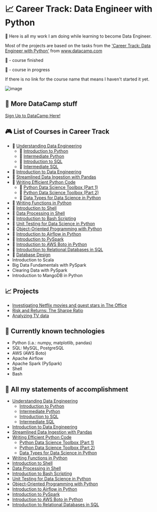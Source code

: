 # 📈 Career Track: Data Engineer with Python
🧠 Here is all my work I am doing while learning to become Data Engineer. 

Most of the projects are based on the tasks from the ['Career Track: Data Engineer with Python'](https://www.datacamp.com/tracks/data-engineer-with-python) from www.datacamp.com

🏁 - course finished

🔖 - course in progress

If there is no link for the course name that means I haven't started it yet.

![image](https://user-images.githubusercontent.com/84285130/217212070-2d5affaa-1625-4e45-957f-1ca31098aa4d.png)

## 🧮 More DataCamp stuff
[Sign Up to DataCamp Here!](https://www.datacamp.com/users/sign_up)

## 🎮 List of Courses in Career Track
* 🏁 [Understanding Data Engineering](https://github.com/monikaglazz/Data_Engineering_with_Python/tree/main/Understanding%20Data%20Engineering)
  * 🏁 [Introduction to Python](https://github.com/monikaglazz/Data_Engineering_with_Python/tree/main/Understanding%20Data%20Engineering/Introduction_to_Python)
  * 🏁 [Intermediate Python](https://github.com/monikaglazz/Data_Engineering_with_Python/tree/main/Understanding%20Data%20Engineering/Intermediate_Python)
  * 🏁 [Introduction to SQL](https://github.com/monikaglazz/Data_Engineering_with_Python/tree/main/Understanding%20Data%20Engineering/Intermediate_SQL)
  * 🏁 [Intermediate SQL](https://github.com/monikaglazz/Data_Engineering_with_Python/tree/main/Understanding%20Data%20Engineering/Introduction_to_SQL)
* 🏁 [Introduction to Data Engineering](https://github.com/monikaglazz/Data_Engineering_with_Python/tree/main/Introduction%20to%20Data%20Engineering)
* 🏁 [Streamlined Data Ingestion with Pandas](https://github.com/monikaglazz/Data_Engineering_with_Python/tree/main/Streamlined%20Data%20Ingestion%20with%20Pandas)
* 🏁 [Writing Efficient Python Code](https://github.com/monikaglazz/Data_Engineering_with_Python/tree/main/Writing%20Efficient%20Python%20Code)
  * 🏁 [Python Data Science Toolbox (Part 1)](https://github.com/monikaglazz/Data_Engineering_with_Python/tree/main/Writing%20Efficient%20Python%20Code/Python%20Data%20Science%20Toolbox%20(Part%201))
  * 🏁 [Python Data Science Toolbox (Part 2)](https://github.com/monikaglazz/Data_Engineering_with_Python/tree/main/Writing%20Efficient%20Python%20Code/Python%20Data%20Science%20Toolbox%20(Part%202))
  * 🏁 [Data Types for Data Science in Python](https://github.com/monikaglazz/Data_Engineering_with_Python/tree/main/Writing%20Efficient%20Python%20Code/Data%20Types%20for%20Data%20Science%20in%20Python)
* 🏁 [Writing Functions in Python](https://github.com/monikaglazz/Data_Engineering_with_Python/tree/main/Writing%20Functions%20in%20Python)
* 🏁 [Introduction to Shell](https://github.com/monikaglazz/Data_Engineering_with_Python/tree/main/Introduction%20to%20Shell)
* 🏁 [Data Processing in Shell](https://github.com/monikaglazz/Data_Engineering_with_Python/tree/main/Data%20Processing%20in%20Shell)
* 🏁 [Introduction to Bash Scripting](https://github.com/monikaglazz/Data_Engineering_with_Python/tree/main/Introduction%20to%20Bash%20Scripting)
* 🏁 [Unit Testing for Data Science in Python](https://github.com/monikaglazz/Data_Engineering_with_Python/tree/main/Unit%20Testing%20for%20Data%20Science%20in%20Python)
* 🏁 [Object-Oriented Programming with Python](https://github.com/monikaglazz/Data_Engineering_with_Python/tree/main/Object-Oriented%20Programming%20with%20Python)
* 🏁 [Introduction to Airflow in Python](https://github.com/monikaglazz/Data_Engineering_with_Python/tree/main/Introduction%20to%20Airflow%20in%20Python)
* 🏁 [Introduction to PySpark](https://github.com/monikaglazz/Data_Engineering_with_Python/tree/main/Introduction%20to%20PySpark)
* 🏁 [Introduction to AWS Boto in Python](https://github.com/monikaglazz/Data_Engineering_with_Python/tree/main/Introduction%20to%20AWS%20Boto%20in%20Python)
* 🏁 [Introduction to Relational Databases in SQL](https://github.com/monikaglazz/Data_Engineering_with_Python/tree/main/Introduction%20to%20Relational%20Databases%20in%20SQL)
* 🔖 [Database Design](https://github.com/monikaglazz/Data_Engineering_with_Python/tree/main/Database%20Design)
* Introduction to Scala
* Big Data Fundamentals with PySpark
* Clearing Data with PySpark
* Introduction to MangoDB in Python

## 📈 Projects
* [Investigating Netflix movies and guest stars in The Office](https://github.com/monikaglazz/Data_Engineering_with_Python/tree/main/Projects/Investigating%20Netflix%20movies%20and%20guest%20stars%20in%20The%20Office)
* [Risk and Returns: The Sharpe Ratio](https://github.com/monikaglazz/Data_Engineering_with_Python/tree/main/Projects/Risk%20and%20Returns%3B%20The%20Sharpe%20Ratio)
* [Analyzing TV data](https://github.com/monikaglazz/Data_Engineering_with_Python/tree/main/Projects/Analyzing%20TV%20data)

## 📒 Currently known technologies
* Python (i.a.: numpy, matplotlib, pandas)
* SQL: MySQL, PostgreSQL
* AWS (AWS Boto)
* Apache Airflow
* Apache Spark (PySpark)
* Shell
* Bash

## 🏅 All my statements of accomplishment
* [Understanding Data Engineering](https://github.com/monikaglazz/Data_Engineering_with_Python/blob/main/Understanding%20Data%20Engineering/certificate.pdf)
  * [Introduction to Python](https://github.com/monikaglazz/Data_Engineering_with_Python/blob/main/Understanding%20Data%20Engineering/Introduction_to_Python/certificate.pdf)
  * [Intermediate Python](https://github.com/monikaglazz/Data_Engineering_with_Python/blob/main/Understanding%20Data%20Engineering/Intermediate_Python/certificate.pdf)
  * [Introduction to SQL](https://github.com/monikaglazz/Data_Engineering_with_Python/blob/main/Understanding%20Data%20Engineering/Introduction_to_SQL/certificate.pdf)
  * [Intermediate SQL](https://github.com/monikaglazz/Data_Engineering_with_Python/blob/main/Understanding%20Data%20Engineering/Intermediate_SQL/certificate.pdf)
* [Introduction to Data Engineering](https://github.com/monikaglazz/Data_Engineering_with_Python/blob/main/Introduction%20to%20Data%20Engineering/certificate.pdf)
* [Streamlined Data Ingestion with Pandas](https://github.com/monikaglazz/Data_Engineering_with_Python/blob/main/Streamlined%20Data%20Ingestion%20with%20Pandas/certificate.pdf)
* [Writing Efficient Python Code](https://github.com/monikaglazz/Data_Engineering_with_Python/blob/main/Writing%20Efficient%20Python%20Code/certificate.pdf)
  * [Python Data Science Toolbox (Part 1)](https://github.com/monikaglazz/Data_Engineering_with_Python/blob/main/Writing%20Efficient%20Python%20Code/Python%20Data%20Science%20Toolbox%20(Part%201)/certificate.pdf)
  * [Python Data Science Toolbox (Part 2)](https://github.com/monikaglazz/Data_Engineering_with_Python/blob/main/Writing%20Efficient%20Python%20Code/Python%20Data%20Science%20Toolbox%20(Part%202)/certificate.pdf)
  * [Data Types for Data Science in Python](https://github.com/monikaglazz/Data_Engineering_with_Python/blob/main/Writing%20Efficient%20Python%20Code/Data%20Types%20for%20Data%20Science%20in%20Python/certificate.pdf)
* [Writing Functions in Python](https://github.com/monikaglazz/Data_Engineering_with_Python/blob/main/Writing%20Functions%20in%20Python/certificate.pdf)
* [Introduction to Shell](https://github.com/monikaglazz/Data_Engineering_with_Python/blob/main/Introduction%20to%20Shell/certificate.pdf)
* [Data Processing in Shell](https://github.com/monikaglazz/Data_Engineering_with_Python/blob/main/Data%20Processing%20in%20Shell/certificate.pdf)
* [Introduction to Bash Scripting](https://github.com/monikaglazz/Data_Engineering_with_Python/blob/main/Introduction%20to%20Bash%20Scripting/certificate.pdf)
* [Unit Testing for Data Science in Python](https://github.com/monikaglazz/Data_Engineering_with_Python/blob/main/Unit%20Testing%20for%20Data%20Science%20in%20Python/certificate.pdf)
* [Object-Oriented Programming with Python](https://github.com/monikaglazz/Data_Engineering_with_Python/blob/main/Object-Oriented%20Programming%20with%20Python/certificate.pdf)
* [Introduction to Airflow in Python](https://github.com/monikaglazz/Data_Engineering_with_Python/blob/main/Introduction%20to%20Airflow%20in%20Python/certificate.pdf)
* [Introduction to PySpark](https://github.com/monikaglazz/Data_Engineering_with_Python/blob/main/Introduction%20to%20PySpark/certificate.pdf)
* [Introduction to AWS Boto in Python](https://github.com/monikaglazz/Data_Engineering_with_Python/blob/main/Introduction%20to%20AWS%20Boto%20in%20Python/certificate.pdf)
* [Introduction to Relational Databases in SQL](https://github.com/monikaglazz/Data_Engineering_with_Python/blob/main/Introduction%20to%20Relational%20Databases%20in%20SQL/certificate.pdf)
